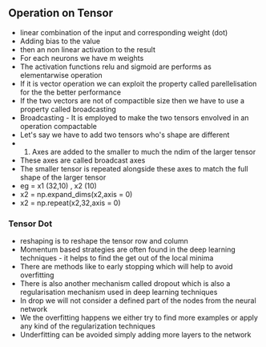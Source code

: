 ## Operation on Tensor
- linear combination of the input and corresponding weight (dot)
- Adding bias to the value
- then an non linear activation to the result
- For each neurons we have m weights
- The activation functions relu and sigmoid are performs as elementarwise operation
- If it is vector operation we can exploit the property called parellelisation for the the better performance
- If the two vectors are not of compactible size then we have to use a property called broadcasting
- Broadcasting - It is employed to make the two tensors envolved in an operation compactable
- Let's say we have to add two tensors who's shape are different
- 1. Axes are added to the smaller to much the ndim of the larger tensor
- These axes are called broadcast axes
- The smaller tensor is repeated alongside these axes to match the full shape of the larger tensor
- eg = x1 (32,10) , x2 (10)
- x2 = np.expand_dims(x2,axis = 0)
- x2 = np.repeat(x2,32,axis = 0)
### Tensor Dot
- reshaping is to reshape the tensor row and column
- Momentum based strategies are often found in the deep learning techniques - it helps to find the get out of the local minima
- There are methods like to early stopping which will help to avoid overfitting
- There is also another mechanism called dropout which is also a regularisation mechanism used in deep learning techniques
- In drop we will not consider a defined part of the nodes from the neural network
- We the overfitting happens we either try to find more examples or apply any kind of the regularization techniques
- Underfitting can be avoided simply adding more layers to the network
